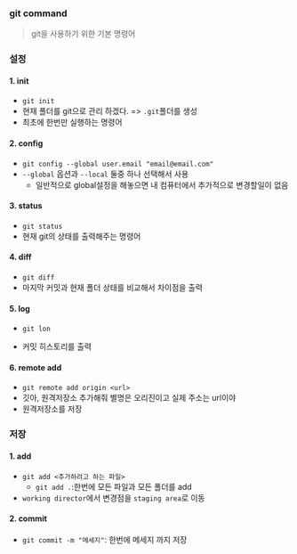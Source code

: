 ### git command

> git을 사용하기 위한 기본 명령어



### 설정

#### 1. init

* `git init`
* 현재 폴더를 git으로 관리 하겠다. => `.git`폴더를 생성
* 최초에 한번만 실행하는 명령어

#### 2. config

* `git config --global user.email "email@email.com"`
* `--global` 옵션과 `--local` 둘중 하나 선택해서 사용
  * 일반적으로 global설정을 해놓으면 내 컴퓨터에서 추가적으로 변경할일이 없음

#### 3. status

* `git status`
* 현재 git의 상태를 출력해주는 명령어

#### 4. diff

* `git diff`
* 마지막 커밋과 현재 폴더 상태를 비교해서 차이점을 출력



#### 5. log

* `git lon`

* 커밋 히스토리를 출력

  

#### 6. remote add

* `git remote add origin <url>`
* 깃아, 원격저장소 추가해줘 별명은 오리진이고 실제 주소는 url이야
* 원격저장소를 저장



### 저장

#### 1. add

* `git add <추가하려고 하는 파일>`
  * `git add .`:한번에 모든 파일과 모든 폴더를 add
* `working director`에서 변경점을 `staging area`로 이동

#### 2. commit

* `git commit -m "메세지"`: 한번에 메세지 까지 저장